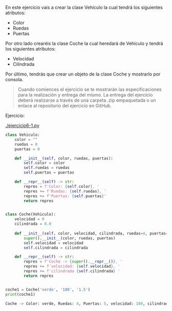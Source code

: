En este ejercicio vais a crear la clase Vehículo la cual tendrá los siguientes
atributos:

- Color
- Ruedas
- Puertas

Por otro lado crearéis la clase Coche la cual heredará de Vehículo y tendrá
los siguientes atributos:

- Velocidad
- Cilindrada

Por último, tendrás que crear un objeto de la clase Coche y mostrarlo por consola.

> Cuando comiences el ejercicio se te mostrarán las especificaciones para la
> realización y entrega del mismo.
> La entrega del ejercicio deberá realizarse a través de una carpeta .zip
> empaquetada o un enlace al repositorio del ejercicio en GitHub.

Ejercicio:

[./ejercicio6-1.py](./ejercicio6-1.py)

```py
class Vehiculo:
    color = ""
    ruedas = 0
    puertas = 0

    def __init__(self, color, ruedas, puertas):
        self.color = color
        self.ruedas = ruedas
        self.puertas = puertas

    def __repr__(self) -> str:
        repres = f'Color: {self.color}, '
        repres += f'Ruedas: {self.ruedas}, '
        repres += f'Puertas: {self.puertas}'
        return repres


class Coche(Vehiculo):
    velocidad = 0
    cilindrada = 0.0
    
    def __init__(self, color, velocidad, cilindrada, ruedas=4, puertas=5):
        super().__init__(color, ruedas, puertas)
        self.velocidad = velocidad
        self.cilindrada = cilindrada

    def __repr__(self) -> str:
        repres = f'Coche -> {super().__repr__()}, '
        repres += f'velocidad: {self.velocidad}, '
        repres += f'cilindrada {self.cilindrada} '
        return repres


coche1 = Coche('verde', '180', '1.5')
print(coche1)
```

```py
Coche -> Color: verde, Ruedas: 4, Puertas: 5, velocidad: 180, cilindrada 1.5
```
